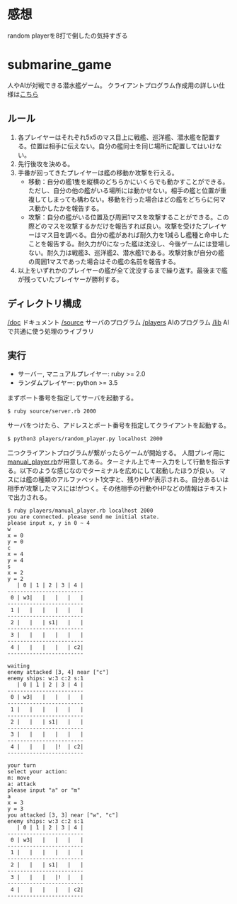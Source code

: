 # 感想
random playerを8打で倒したの気持すぎる

# submarine_game
人やAIが対戦できる潜水艦ゲーム。 
クライアントプログラム作成用の詳しい仕様は[こちら](/doc/document.md)

## ルール
1. 各プレイヤーはそれぞれ5x5のマス目上に戦艦、巡洋艦、潜水艦を配置する。位置は相手に伝えない。自分の艦同士を同じ場所に配置してはいけない。
2. 先行後攻を決める。
3. 手番が回ってきたプレイヤーは艦の移動か攻撃を行える。
    * 移動：自分の艦1隻を縦横のどちらかにいくらでも動かすことができる。ただし、自分の他の艦がいる場所には動かせない。相手の艦と位置が重複してしまっても構わない。移動を行った場合はどの艦をどちらに何マス動かしたかを報告する。
    * 攻撃：自分の艦がいる位置及び周囲1マスを攻撃することができる。この際どのマスを攻撃するかだけを報告すれば良い。攻撃を受けたプレイヤーはマス目を調べる。自分の艦があれば耐久力を1減らし艦種と命中したことを報告する。耐久力が0になった艦は沈没し、今後ゲームには登場しない。耐久力は戦艦3、巡洋艦2、潜水艦1である。攻撃対象が自分の艦の周囲1マスであった場合はその艦の名前を報告する。
4. 以上をいずれかのプレイヤーの艦が全て沈没するまで繰り返す。最後まで艦が残っていたプレイヤーが勝利する。

## ディレクトリ構成
[/doc](/doc) ドキュメント 
[/source](/source) サーバのプログラム 
[/players](/players) AIのプログラム 
[/lib](/lib) AIで共通に使う処理のライブラリ 


## 実行
- サーバー, マニュアルプレイヤー: ruby >= 2.0
- ランダムプレイヤー: python >= 3.5

まずポート番号を指定してサーバを起動する。
```
$ ruby source/server.rb 2000
```
サーバをつけたら、アドレスとポート番号を指定してクライアントを起動する。
```
$ python3 players/random_player.py localhost 2000
```
二つクライアントプログラムが繋がったらゲームが開始する。 
人間プレイ用に[manual_player.rb](/players/manual_player.rb)が用意してある。ターミナル上でキー入力をして行動を指示する。以下のような感じなのでターミナルを広めにして起動したほうが良い。 
マスには艦の種類のアルファベット1文字と、残りHPが表示される。自分あるいは相手が攻撃したマスには!がつく。その他相手の行動やHPなどの情報はテキストで出力される。 
```
$ ruby players/manual_player.rb localhost 2000
you are connected. please send me initial state.
please input x, y in 0 ~ 4
w
x = 0
y = 0
c
x = 4
y = 4
s
x = 2
y = 2
   | 0 | 1 | 2 | 3 | 4 |
------------------------
 0 | w3|   |   |   |   |
------------------------
 1 |   |   |   |   |   |
------------------------
 2 |   |   | s1|   |   |
------------------------
 3 |   |   |   |   |   |
------------------------
 4 |   |   |   |   | c2|
------------------------

waiting
enemy attacked [3, 4] near ["c"]
enemy ships: w:3 c:2 s:1
   | 0 | 1 | 2 | 3 | 4 |
------------------------
 0 | w3|   |   |   |   |
------------------------
 1 |   |   |   |   |   |
------------------------
 2 |   |   | s1|   |   |
------------------------
 3 |   |   |   |   |   |
------------------------
 4 |   |   |   |!  | c2|
------------------------

your turn
select your action:
m: move
a: attack
please input "a" or "m"
a
x = 3
y = 3
you attacked [3, 3] near ["w", "c"]
enemy ships: w:3 c:2 s:1
   | 0 | 1 | 2 | 3 | 4 |
------------------------
 0 | w3|   |   |   |   |
------------------------
 1 |   |   |   |   |   |
------------------------
 2 |   |   | s1|   |   |
------------------------
 3 |   |   |   |!  |   |
------------------------
 4 |   |   |   |   | c2|
------------------------

```
